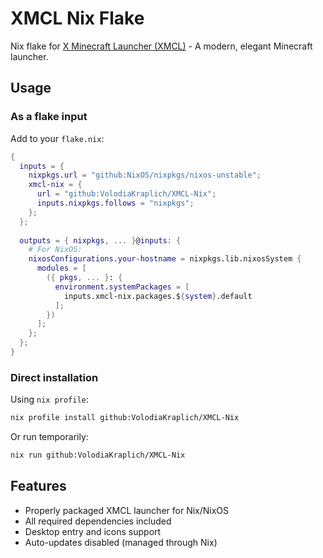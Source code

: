 # XMCL Nix Flake

Nix flake for [X Minecraft Launcher (XMCL)](https://github.com/Voxelum/x-minecraft-launcher) - A modern, elegant Minecraft launcher.

## Usage

### As a flake input

Add to your `flake.nix`:
```nix
{
  inputs = {
    nixpkgs.url = "github:NixOS/nixpkgs/nixos-unstable";
    xmcl-nix = {
      url = "github:VolodiaKraplich/XMCL-Nix";
      inputs.nixpkgs.follows = "nixpkgs";
    };
  };
  
  outputs = { nixpkgs, ... }@inputs: {
    # For NixOS:
    nixosConfigurations.your-hostname = nixpkgs.lib.nixosSystem {
      modules = [
        ({ pkgs, ... }: {
          environment.systemPackages = [
            inputs.xmcl-nix.packages.${system}.default
          ];
        })
      ];
    };
  };
}
```

### Direct installation

Using `nix profile`:
```bash
nix profile install github:VolodiaKraplich/XMCL-Nix
```

Or run temporarily:
```bash
nix run github:VolodiaKraplich/XMCL-Nix
```

## Features

- Properly packaged XMCL launcher for Nix/NixOS
- All required dependencies included
- Desktop entry and icons support
- Auto-updates disabled (managed through Nix)
